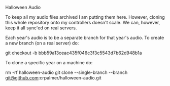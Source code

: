 Halloween Audio

To keep all my audio files archived I am putting them here.  However,
cloning this whole repository onto my controllers doesn't scale.  We
can, however, keep it all sync'ed on real servers.

Each year's audio is to be a separate branch for that year's audio.
To create a new branch (on a real server) do:

git checkout -b <year> bbb59a13ceac435f046c3f3c5543d7b62d948b1a

To clone a specific year on a machine do:

rm -rf halloween-audio
git clone --single-branch --branch <year> git@github.com:crpalmer/halloween-audio.git
